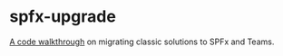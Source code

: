 # spfx-upgrade
[A code walkthrough](https://github.com/gunjandatta/spfx-upgrade/wiki) on migrating classic solutions to SPFx and Teams.
